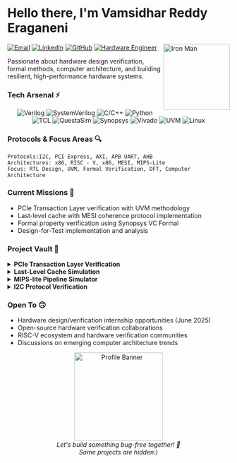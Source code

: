 # Hello there, I'm Vamsidhar Reddy Eraganeni

<div align="left">
  <a href="mailto:vamsireddysup@gmail.com"><img src="https://img.shields.io/badge/Email-vamsireddysup%40gmail.com-red?style=flat-square&logo=gmail" alt="Email"></a>
  <a href="https://www.linkedin.com/in/vamsidhar-reddy-eraganeni-374168233/"><img src="https://img.shields.io/badge/LinkedIn-Connect-blue?style=flat-square&logo=linkedin" alt="LinkedIn"></a>
  <a href="https://github.com/vamsireddysup"><img src="https://img.shields.io/badge/GitHub-Follow-181717?style=flat-square&logo=github" alt="GitHub"></a>
  <a href="#"><img src="https://img.shields.io/badge/Hardware%20Engineer-Ready%20to%20Innovate-red?style=flat-square" alt="Hardware Engineer"></a>
  <img align="right" src="https://github.com/user-attachments/assets/08fea2d5-20e3-4908-a4bb-0e2329d64974" width="150" alt="Iron Man">
</div>

Passionate about hardware design verification, formal methods, computer architecture, and building resilient, high-performance hardware systems.

### Tech Arsenal ⚡
<div align="center">
  <img src="https://img.shields.io/badge/-Verilog-F7DF1E?style=flat&logo=v&logoColor=black" alt="Verilog">
  <img src="https://img.shields.io/badge/-SystemVerilog-3178C6?style=flat" alt="SystemVerilog">
  <img src="https://img.shields.io/badge/-C/C++-00599C?style=flat&logo=c%2B%2B&logoColor=white" alt="C/C++">
  <img src="https://img.shields.io/badge/-Python-3776AB?style=flat&logo=python&logoColor=white" alt="Python">
  <img src="https://img.shields.io/badge/-TCL-F1C232?style=flat" alt="TCL">
  <img src="https://img.shields.io/badge/-QuestaSim-4DB33D?style=flat" alt="QuestaSim">
  <img src="https://img.shields.io/badge/-Synopsys-7D3C98?style=flat" alt="Synopsys">
  <img src="https://img.shields.io/badge/-Vivado-FF0000?style=flat" alt="Vivado">
  <img src="https://img.shields.io/badge/-UVM-9A1E48?style=flat" alt="UVM">
  <img src="https://img.shields.io/badge/-Linux-FCC624?style=flat&logo=linux&logoColor=black" alt="Linux">
</div>

### Protocols & Focus Areas 🔍
```
Protocols:I2C, PCI Express, AXI, APB UART, AHB
Architectures: x86, RISC - V, x86, MESI, MIPS-Lite
Focus: RTL Design, UVM, Formal Verification, DFT, Computer Architecture
```

### Current Missions 🚀
- PCIe Transaction Layer verification with UVM methodology
- Last-level cache with MESI coherence protocol implementation
- Formal property verification using Synopsys VC Formal
- Design-for-Test implementation and analysis

### Project Vault 🔐
<details>
  <summary><b>PCIe Transaction Layer Verification</b></summary>
  Comprehensive UVM testbench integrating AXI and TL-DLL UVCs with coverage-driven verification for PCIe protocol compliance.
</details>

<details>
  <summary><b>Last-Level Cache Simulation</b></summary>
  High-performance 16-way set-associative LLC with MESI protocol and pseudo-LRU replacement policy for advanced multi-core systems.
</details>

<details>
  <summary><b>MIPS-lite Pipeline Simulator</b></summary>
  Advanced 5-stage pipeline simulator with hazard detection algorithms and performance analysis tools for architecture optimization.
</details>

<details>
  <summary><b>I2C Protocol Verification</b></summary>
  Constraint-based random verification environment for I2C protocol utilizing SystemVerilog and advanced coverage techniques.
</details>

### Open To 🙃
- Hardware design/verification internship opportunities (June 2025)
- Open-source hardware verification collaborations
- RISC-V ecosystem and hardware verification communities
- Discussions on emerging computer architecture trends

<div align="center">
  <img src="https://github.com/user-attachments/assets/ba5a2fb8-72a2-49f7-a8be-9fa0100a415d" alt="Profile Banner" width="200px" />

  <br>
  <i>Let's build something bug-free together! 🐞</i><br>
  <i>Some projects are hidden:)</i>
</div>

